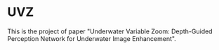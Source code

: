 # UVZ
This is the project of paper "Underwater Variable Zoom: Depth-Guided Perception Network for Underwater Image Enhancement".
